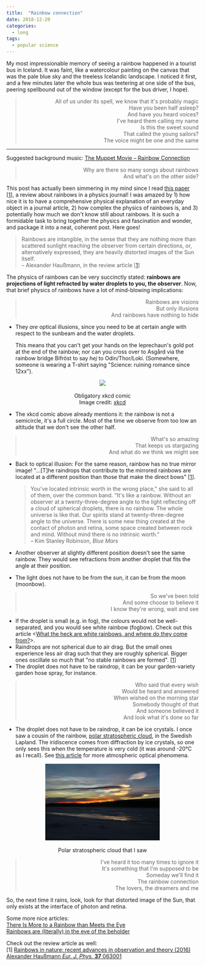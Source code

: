 ```yaml
---
title:  "Rainbow connection"
date: 2018-12-20
categories: 
  - long
tags:
  - popular science
---
```


My most impressionable memory of seeing a rainbow happened in a tourist bus in Iceland. It was faint, like a watercolour painting on the canvas that was the pale blue sky and the treeless Icelandic landscape. I noticed it first, and a few minutes later the whole bus was teetering at one side of the bus, peering spellbound out of the window (except for the bus driver, I hope).

<blockquote>
<p align="right">
All of us under its spell, we know that it's probably magic<br>  
Have you been half asleep?<br>  
And have you heard voices?<br>  
I've heard them calling my name<br>  
Is this the sweet sound<br>  
That called the young sailors?<br>  
The voice might be one and the same 
</p>
</blockquote>

---

Suggested background music: [The Muppet Movie – Rainbow Connection ](https://www.youtube.com/watch?v=fEnC5gwNAN0M)

<blockquote>
<p align="right">
Why are there so many songs about rainbows<br>   
And what's on the other side?
</p>
</blockquote>

This post has actually been simmering in my mind since I read [this paper](http://iopscience.iop.org/article/10.1088/0143-0807/37/6/063001/meta;jsessionid=7261FC35F9C0F500C705DA4198BDADAA.c1.iopscience.cld.iop.org) [[1](#ref1)], a review about rainbows in a physics journal! I was amazed by 1) how nice it is to have a comprehensive physical explanation of an everyday object in a journal article, 2) how complex the physics of rainbows is, and 3) potentially how much we don't know still about rainbows. It is such a formidable task to bring together the physics and fascination and wonder, and package it into a neat, coherent post. Here goes! 

>Rainbows are intangible, in the sense that they are nothing more than scattered sunlight reaching the observer from certain directions, or, alternatively expressed, they are heavily distorted images of the Sun itself.  
– Alexander Haußmann, in the review article [[1](#ref1)]

The physics of rainbows can be very succinctly stated: **rainbows are projections of light refracted by water droplets to you, the observer**. Now, that brief physics of rainbows have a lot of mind-blowing implications:

<blockquote>
<p align="right">
Rainbows are visions<br>  
But only illusions<br>  
And rainbows have nothing to hide  
</p>
</blockquote>

-   They _are_ optical illusions, since you need to be at certain angle with respect to the sunbeam and the water droplets. 

    This means that you can't get your hands on the leprechaun's gold pot at the end of the rainbow; nor can you cross over to Asgård via the rainbow bridge Bifröst to say _hej_ to Odin/Thor/Loki. (Somewhere, someone is wearing a T-shirt saying "Science: ruining romance since 12xx").

<p align="center">
  <img src="https://imgs.xkcd.com/comics/the_end_of_the_rainbow.png" height="200px"/>
</p>
<p align="center">
Obligatory xkcd comic<br>Image credit: <a href="https://xkcd.com/1944/">xkcd</a>
</p>

- The xkcd comic above already mentions it: the rainbow is not a semicircle, it's a full circle. Most of the time we observe from too low an altitude that we don't see the other half. 

<blockquote>
<p align="right">
What's so amazing<br>  
That keeps us stargazing<br>  
And what do we think we might see
</p>
</blockquote>

- Back to optical illusion: For the same reason, rainbow has no true mirror image! "...[T]he raindrops that contribute to the mirrored rainbows are located at a different position than those that make the direct bows" [[1](#ref1)].

    >You've located intrinsic worth in the wrong place," she said to all of them, over the common band. "It's like a rainbow. Without an observer at a twenty-three-degree angle to the light reflecting off a cloud of spherical droplets, there is no rainbow. The whole universe is like that. Our spirits stand at twenty-three-degree angle to the universe. There is some new thing created at the contact of photon and retina, some space created between rock and mind. Without mind there is no intrinsic worth."  
– Kim Stanley Robinson, _Blue Mars_

- Another observer at slightly different position doesn't see the same rainbow. They would see refractions from another droplet that fits the angle at their position.
- The light does not have to be from the sun, it can be from the moon (moonbow).

<blockquote>
<p align="right">
So we've been told<br>  
And some choose to believe it<br>  
I know they're wrong, wait and see<br>  
</p>
</blockquote>

- If the droplet is small (e.g. in fog), the colours would not be well-separated, and you would see white rainbow (fogbow).
  Check out this article <[What the heck are white rainbows, and where do they come from?](https://www.popsci.com/where-do-white-rainbows-come-from)>.
- Raindrops are not spherical due to air drag. But the small ones experience less air drag such that they are roughly spherical. Bigger ones oscillate so much that "no stable rainbows are formed". [[1](#ref1)]
- The droplet does not have to be raindrop, it can be your garden-variety garden hose spray, for instance.

<blockquote>
<p align="right">
Who said that every wish<br>  
Would be heard and answered<br>  
When wished on the morning star<br>  
Somebody thought of that<br>  
And someone believed it<br> 
And look what it's done so far
</p>
</blockquote>

- The droplet does not have to be raindrop, it can be ice crystals. I once saw a cousin of the rainbow, [polar stratospheric cloud](https://en.wikipedia.org/wiki/Polar_stratospheric_cloud), in the Swedish Lapland. The iridiscence comes from diffraction by ice crystals, so one only sees this when the temperature is very cold (it was around -20°C as I recall). See [this article](https://blog.metservice.com/atmospheric-optics) for more atmospheric optical phenomena.

<p align="center">
  <img src="/images/psc.jpg" height="200px"/>
</p>
<p align="center">
Polar stratospheric cloud that I saw
</p>

<blockquote>
<p align="right">
I've heard it too many times to ignore it<br>  
It's something that I'm supposed to be<br>  
Someday we'll find it<br>  
The rainbow connection<br>  
The lovers, the dreamers and me  
</p>
</blockquote>

So, the next time it rains, look, look for that distorted image of the Sun, that only exists at the interface of photon and retina.

Some more nice articles:  
[There Is More to a Rainbow than Meets the Eye](https://medium.com/the-philipendium/there-is-more-to-a-rainbow-than-meets-the-eye-2a3e1a1c82d0)  
[Rainbows are (literally) in the eye of the beholder](https://www.popsci.com/why-rainbows-look-like)

Check out the review article as well:  
<a id="ref1"></a>
[1] [Rainbows in nature: recent advances in observation and theory (2016) Alexander Haußmann _Eur. J. Phys._ **37** 063001](http://iopscience.iop.org/article/10.1088/0143-0807/37/6/063001/meta;jsessionid=7261FC35F9C0F500C705DA4198BDADAA.c1.iopscience.cld.iop.org)

